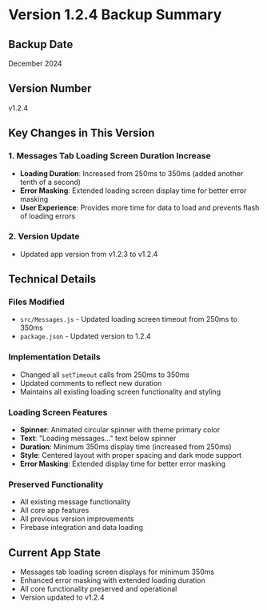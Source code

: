 # Version 1.2.4 Backup Summary

## Backup Date
December 2024

## Version Number
v1.2.4

## Key Changes in This Version

### 1. Messages Tab Loading Screen Duration Increase
- **Loading Duration**: Increased from 250ms to 350ms (added another tenth of a second)
- **Error Masking**: Extended loading screen display time for better error masking
- **User Experience**: Provides more time for data to load and prevents flash of loading errors

### 2. Version Update
- Updated app version from v1.2.3 to v1.2.4

## Technical Details

### Files Modified
- `src/Messages.js` - Updated loading screen timeout from 250ms to 350ms
- `package.json` - Updated version to 1.2.4

### Implementation Details
- Changed all `setTimeout` calls from 250ms to 350ms
- Updated comments to reflect new duration
- Maintains all existing loading screen functionality and styling

### Loading Screen Features
- **Spinner**: Animated circular spinner with theme primary color
- **Text**: "Loading messages..." text below spinner
- **Duration**: Minimum 350ms display time (increased from 250ms)
- **Style**: Centered layout with proper spacing and dark mode support
- **Error Masking**: Extended display time for better error masking

### Preserved Functionality
- All existing message functionality
- All core app features
- All previous version improvements
- Firebase integration and data loading

## Current App State
- Messages tab loading screen displays for minimum 350ms
- Enhanced error masking with extended loading duration
- All core functionality preserved and operational
- Version updated to v1.2.4
